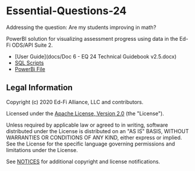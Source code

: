 # Essential-Questions-24

Addressing the question: Are my students improving in math?

PowerBI solution for visualizing assessment progress using data in the Ed-Fi
ODS/API Suite 2.

* [User Guide](docs/Doc 6 - EQ 24 Technical Guidebook v2.5.docx)
* [SQL Scripts](src/CreateEADM_withCache.sql)
* [PowerBi File](ED24_EdFi_Glenndale_v25.pbix)

## Legal Information

Copyright (c) 2020 Ed-Fi Alliance, LLC and contributors.

Licensed under the [Apache License, Version 2.0](LICENSE) (the "License").

Unless required by applicable law or agreed to in writing, software distributed
under the License is distributed on an "AS IS" BASIS, WITHOUT WARRANTIES OR
CONDITIONS OF ANY KIND, either express or implied. See the License for the
specific language governing permissions and limitations under the License.

See [NOTICES](NOTICES.md) for additional copyright and license notifications.
